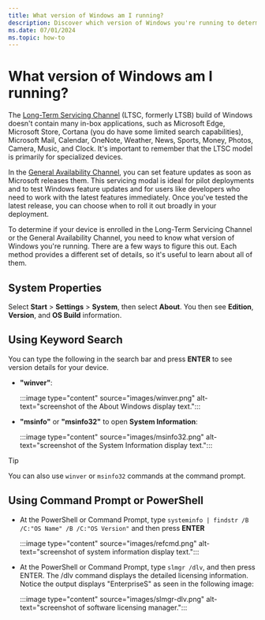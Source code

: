 ```yaml
---
title: What version of Windows am I running?
description: Discover which version of Windows you're running to determine whether or not your device is enrolled in the Long-Term Servicing Channel or General Availability Channel.
ms.date: 07/01/2024
ms.topic: how-to
---
```


# What version of Windows am I running?

The [Long-Term Servicing Channel](/windows/deployment/update/waas-overview#servicing-channels) (LTSC, formerly LTSB) build of Windows doesn't contain many in-box applications, such as Microsoft Edge, Microsoft Store, Cortana (you do have some limited search capabilities), Microsoft Mail, Calendar, OneNote, Weather, News, Sports, Money, Photos, Camera, Music, and Clock. It's important to remember that the LTSC model is primarily for specialized devices.

In the [General Availability Channel](/windows/deployment/update/waas-overview#servicing-channels), you can set feature updates as soon as Microsoft releases them. This servicing modal is ideal for pilot deployments and to test Windows feature updates and for users like developers who need to work with the latest features immediately. Once you've tested the latest release, you can choose when to roll it out broadly in your deployment.

To determine if your device is enrolled in the Long-Term Servicing Channel or the General Availability Channel, you need to know what version of Windows you're running. There are a few ways to figure this out. Each method provides a different set of details, so it's useful to learn about all of them.

## System Properties

Select **Start** > **Settings** > **System**, then select **About**. You then see **Edition**, **Version**, and **OS Build** information.

## Using Keyword Search

You can type the following in the search bar and press **ENTER** to see version details for your device.

- **"winver"**:

    :::image type="content" source="images/winver.png" alt-text="screenshot of the About Windows display text.":::

- **"msinfo"** or **"msinfo32"** to open **System Information**:

    :::image type="content" source="images/msinfo32.png" alt-text="screenshot of the System Information display text.":::

> [!TIP]
> You can also use `winver` or `msinfo32` commands at the command prompt.

## Using Command Prompt or PowerShell

- At the PowerShell or Command Prompt, type `systeminfo | findstr /B /C:"OS Name" /B /C:"OS Version"` and then press **ENTER**

    :::image type="content" source="images/refcmd.png" alt-text="screenshot of system information display text.":::

- At the PowerShell or Command Prompt, type `slmgr /dlv`, and then press ENTER. The /dlv command displays the detailed licensing information. Notice the output displays "EnterpriseS" as seen in the following image:

    :::image type="content" source="images/slmgr-dlv.png" alt-text="screenshot of software licensing manager.":::
